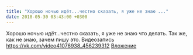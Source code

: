 ```yaml
---
title: "Хорошо ночью идёт...честно сказать, я уже не знаю ..."
date: 2018-05-30 03:43:00 +0300
---
```


Хорошо ночью идёт...честно сказать, я уже не знаю что делать. Так же, как не знаю, зачем пишу это.
Видеозапись
<a class="vk-attach" href="https://vk.com/video41076938_456239312">https://vk.com/video41076938_456239312</a>
<a class="vk-attach" href="https://vk.com/video41076938_456239312">Вложение</a>
